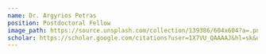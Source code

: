 ```yaml
---
name: Dr. Argyrios Petras
position: Postdoctoral Fellow
image_path: https://source.unsplash.com/collection/139386/604x604?a=.png
scholar: https://scholar.google.com/citations?user=1X7VU_QAAAAJ&hl=sk&oi=ao
---
```

